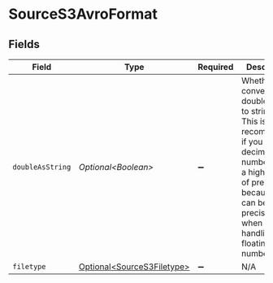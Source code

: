 # SourceS3AvroFormat


## Fields

| Field                                                                                                                                                                                                    | Type                                                                                                                                                                                                     | Required                                                                                                                                                                                                 | Description                                                                                                                                                                                              |
| -------------------------------------------------------------------------------------------------------------------------------------------------------------------------------------------------------- | -------------------------------------------------------------------------------------------------------------------------------------------------------------------------------------------------------- | -------------------------------------------------------------------------------------------------------------------------------------------------------------------------------------------------------- | -------------------------------------------------------------------------------------------------------------------------------------------------------------------------------------------------------- |
| `doubleAsString`                                                                                                                                                                                         | *Optional\<Boolean>*                                                                                                                                                                                     | :heavy_minus_sign:                                                                                                                                                                                       | Whether to convert double fields to strings. This is recommended if you have decimal numbers with a high degree of precision because there can be a loss precision when handling floating point numbers. |
| `filetype`                                                                                                                                                                                               | [Optional\<SourceS3Filetype>](../../models/shared/SourceS3Filetype.md)                                                                                                                                   | :heavy_minus_sign:                                                                                                                                                                                       | N/A                                                                                                                                                                                                      |